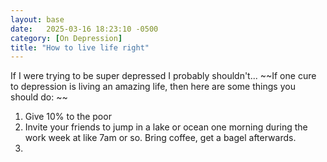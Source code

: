 ```yaml
---
layout: base
date:   2025-03-16 18:23:10 -0500
category: [On Depression]
title: "How to live life right"
---
```

If I were trying to be super depressed I probably shouldn't... 
~~If one cure to depression is living an amazing life, then here are some things you should do: ~~

1. Give 10% to the poor
2. Invite your friends to jump in a lake or ocean one morning during the work week at like 7am or so. Bring coffee, get a bagel afterwards. 
3. 